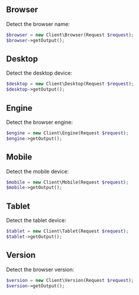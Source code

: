 Browser
-------

Detect the browser name:

```php
$browser = new Client\Browser(Request $request);
$browser->getOutput();
```


Desktop
-------

Detect the desktop device:

```php
$desktop = new Client\Desktop(Request $request);
$desktop->getOutput();
```


Engine
------

Detect the browser engine:

```php
$engine = new Client\Engine(Request $request);
$engine->getOutput();
```


Mobile
------

Detect the mobile device:

```php
$mobile = new Client\Mobile(Request $request);
$mobile->getOutput();
```


Tablet
------

Detect the tablet device:

```php
$tablet = new Client\Tablet(Request $request);
$tablet->getOutput();
```


Version
-------

Detect the browser version:

```php
$version = new Client\Version(Request $request);
$version->getOutput();
```